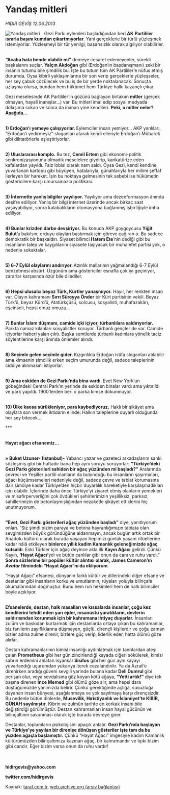# Yandaş mitleri

*HIDIR GEVİŞ 12.06.2013*

<div class="yazi"><img align="left" alt="Yandaş mitleri" border="0" src="http://www.taraf.com.tr/fotoraflar/makaleler/yandas-mitleri_2614_orijinal.jpg" style="border-right-width:10px; border-color:#FFFFFF"/><p>Gezi Parkı eylemleri başladığından beri <b>AK</b> <b>Partililer ısrarla başını kumdan çıkartmıyorlar</b>. Yani gerçeklerle bir türlü yüzleşmek istemiyorlar. Yüzleşmeyi bir tür yenilgi, başarısızlık olarak algılıyor olabilirler. </p>
<p><b><br/>“Acaba hata bende olabilir mi”</b> demeye cesaret edemeyenler, sürekli başkalarını suçlar. <b>Yalçın Akdoğan</b> gibi (Erdoğan’ın başdanışmanı) zeki bir insanın tutumu bile şimdilik bu. İşte bu tutum tüm AK Partililer’e nüfus etmiş durumda. Oysa kibirli yaklaşımlarına bir son verip gerçeklerle yüzleşseler, her şey çabuk çözülecek ve bu iş de bir yerde noktalanacak. Sonuçta uzlaşma olursa, bundan hem hükümet hem Türkiye halkı kazançlı çıkar. </p>
<p>Gezi meselesinde AK Partililer’in gözünü bağlayan birtakım <b>mitler</b> (gerçek olmayan, hayalî inanışlar...) var. Bu mitleri imal edip sosyal medyada dolaşıma sokan ve sonra da inanan yine kendileri. <b>Peki, o mitler neler? Aşağıda...</b></p>
<p><b><br/>1) Erdoğan’ı yemeye çalışıyorlar. </b>Eylemciler insan yemiyor... AKP yanlıları, “Erdoğan’ı yedirmeyiz” sloganları atarak kendi elleriyle Erdoğan’ı Mübarek gibi diktatörlerle eşleştiriyorlar. </p>
<p><b><br/>2) Uluslararası komplo.</b> Bu tez, <b>Cemil Ertem</b> gibi ekonomi-politik senkronizasyonunu olmadık meselelere giydirip, karikatürize eden kafalardan yayıldı. Faiz lobisi olarak nam saldı. Oysa Gezi, kendi kendine, yuvarlanan kartopu gibi büyüyen, hatalarıyla, günahlarıyla her milimi şeffaf ilerleyen bir hareket. İşin bu noktaya gelmesinin tek sebebi ise hükümetin göstericilere karşı umursamazcı politikası.</p>
<p><b><br/>3) İnternette yanlış bilgiler yayılıyor.</b> Yayılıyor ama dezenformasyon ânında deşifre ediliyor. Yanlış bir bilgi internet üzerinde ancak birkaç saat yaşayabiliyor, sonra kalabalıkların otomasyona bağlanmış işbirliğiyle imha ediliyor. </p>
<p><b><br/>4) Bunlar krizden darbe devşiriyor.</b> Bu konuda AKP goygoycusu <b>Yiğit Bulut</b>’a bakılsın; orduyu olayları bastırmak için göreve çağıran o. Bu sadece demokratik bir başkaldırı. Siyaset bilimci <b>Hatem Ete</b>’nin dediği gibi bu insanların talep ve kaygılılarını siyasete taşıyacak bir muhalefet partisi yok, o nedenle sokaktalar. </p>
<p><b><br/>5) 6-7 Eylül olaylarını andırıyor. </b>Azınlık mallarının yağmalandığı 6-7 Eylül benzetmesi absürt. Üzgünüm ama göstericiler esnafla çok iyi geçiniyor, zararlar karşısında özür bile dilediler.</p>
<p><b><br/>6) Hepsi ulusalcı beyaz Türk, Kürtler yanaşmıyor.</b> Hayır, her renkten insan var. Olayın kahramanı <b>Sırrı Süreyya Önder</b> bir Kürt partisinin vekili. Beyaz Türk’ü, beyaz Kürd’ü, Atatürkçüsü, solcusu, sosyalisti, muhafazakârı, eşcinseli, hepsi omuz omuza...</p>
<p><b><br/>7) Bunlar İslam düşmanı, camide içki içiyor, türbanlılara saldırıyorlar.</b> Parkta namaz kılanları sosyalistler koruyor. Türbanlı gençler de var. Camide içiyorlar haberi yalan çıktı. Başka semtlerde türbanlı kadınlara yönelik taciz söylentilerine karşı ânında önlemler alındı.</p>
<p><b><br/>8) Seçimle gelen seçimle gider. </b>Kızgınlıkla Erdoğan istifa sloganları atılabilir ama kimsenin şimdilik erken seçim umurunda değil, sadece taleplerinin ciddiye alınmasını istiyorlar.<b> </b></p>
<p><b><br/>9) Ama eskiden de Gezi Parkı’nda bina vardı. </b>Evet New York’un göbeğindeki Central Park’ın yerinde de eskiden binalar vardı ama yıktırıldı ve park yapıldı. 1900’lerden beri o parka kimse dokunmuyor.</p>
<p><b><br/>10) Ülke kaosa sürükleniyor, para kaybediyoruz.</b> Haklı bir şikâyet ama olaylara son vermek iktidarın elinde: Halkın taleplerine duyarlı olduğunda her şey bitecek...</p>
<p>***</p>
<p><b><br/>Hayat ağacı efsanemiz...</b></p>
<p><b><br/>» Buket Uzuner- (İstanbul)-</b> Yabancı yazar ve gazeteci arkadaşlarım sanki sözleşmiş gibi bir haftadır bana hep aynı soruyu soruyorlar: <b>“Türkiye’deki Gezi Parkı gösterileri sahiden bir ağaç yüzünden mi başladı?”</b> Aralarında çevreci ve Yeşiller partili olanların da bulunduğu bu insanların şaşırmaları, ağacı küçümsemeleri nedeniyle değil, sadece çevre ve tabiat korumasına dair şimdiye kadar Türkiye’den hiçbir duyarlılık hareketiyle karşılaşmadıkları için olabilir. İçlerinde daha önce Türkiye’yi ziyaret etmiş olanların yemekleri ve misafirperverliğini çok övdükleri şehirlerimizin yeşilliksiz, parksız, sahillerimizin de betonlaşmışlığından nezaketle şikâyet ettiklerini hiç unutmuyorum.</p>
<p><b><br/>“Evet, Gezi Parkı gösterileri ağaç yüzünden başladı”</b> diye, yanıtlıyorum onları. “Siz şimdi bizim paraya ve betona hayranlığımızın tabiata olan sevgimizden büyük göründüğüne aldanmayın, ancak bugün artık ortak bir Anadolu kültürü olarak burada yaşayan hepimizi günlük yaşam ritüellerine kadar hâlâ etkileyen <b>binlerce yıllık kadim Kamanlık geleneğimizde ağaç kutsaldı</b>. Eski Türkler için ağaç deyince akla ilk <b>Kayın Ağacı</b> gelirdi. Çünkü Kayın, <b>‘Hayat Ağacı’</b>ydı ve bütün canlılar gibi onun da canı ve ruhu vardı.” <b>Sonra sözlerime bir popüler kültür alıntısı olarak, James Cameron’ın <i>Avatar</i> filmindeki “Hayat Ağacı”nı da ekliyorum</b>. </p>
<p>“Hayat Ağacı” efsanesi, dünyanın farklı kültür ve dillerindeki diğer efsane ve destanlar gibi insanların korku ve umutlarının, rüyaları yoluyla bilinçaltı okumalarından doğmuştur. Bunu hem ruh hekimleri hem de halk bilimciler böyle açıklıyor. </p>
<p><b><br/>Efsanelerde, destan, halk masalları ve kıssalarda insanlar, çoğu kez kendilerini tehdit eden yarı ejder, insanüstü yaratıkların, devlerin saldırısından korunmak için bir kahramana ihtiyaç duyarlar.</b> İnsanları zulüm ve baskıdan kurtarmak için destanlarda ortaya çıkan bu kahramanlar, biz fanilerin zayıflıklarına düşmeyen, güçlü, dirençli kişilerdir ve çoğu zaman bizler adına zulme direnir, bizlere güç verip, liderlik eder, hatta ölümü göze alırlar.</p>
<p>Destan kahramanlarının kimisi insanlığı aydınlatmak için tanrılardan ateşi çalan <b>Prometheus</b> gibi her gün zincirlendiği kayada ciğeri sökülerek, kimisi sabrın erdemini anlatan isyankâr<b> Sisifos</b> gibi her gün aynı kayayı yuvarlandığı uçurumdan yukarıya iterek cezalandırılır. Ya da Azrail’e direnirken aradığı güveni sevgili yarinde bulana kadar<b> Deli Dumrul </b>gibi perişan olur, veya sevdalısına göz koyan kötü ağaya, <b>“Yetti artık!”</b> diye tek başına direnen <b>İnce Memed</b> gibi ölümü göze alır, ama hepsi dara düştüğümüzde yanımızda belirir. Çünkü gerektiğinde açlığa, susuzluğa dayanan insan bünyesi, aşağılanmaya ve yok sayılmaya karşı dirençsizdir. Bu nedenle bütün dinlerde, <b>Musevilik, Hıristiyanlık ve İslamiyet’te KİBİR, GÜNAH sayılmıştır</b>. Kibrin ve zulmün tarihte en korkak insanı bile değiştirdiği görülmüştür. Destan kahramanları insan hayal gücünün ve bilinçaltının savunması olarak işte burada devreye girer.</p>
<p>Destanlar, toplumların psikolojisini apaçık anlatır. <b>Gezi Parkı’nda başlayan ve Türkiye’ye yayılan bir direnişe dönüşen gösteriler işte tam da bu yüzden ağaçla başlamıştır.</b> Çünkü “Hayat Ağacı” imgesiyle kadim Kamanlık kültürümüzden bilinçaltımıza kazınan ağaç, bir kahramandır ve tıpkı bizim gibi candır. Eğer bizim varsa onun da ruhu vardır!</p>
<p><b><br/><br/>hidirgevis@yahoo.com</b></p>
<p><b>twitter.com/hidirgevis</b></p>
</div>

Kaynak: [taraf.com.tr](http://www.taraf.com.tr:80/hidir-gevis-2/makale-yandas-mitleri.htm), [web.archive.org (arşiv bağlantısı)](http://web.archive.org/web/20130613053807/http://www.taraf.com.tr:80/hidir-gevis-2/makale-yandas-mitleri.htm)
